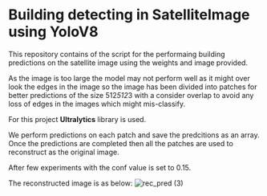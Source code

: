# Building detecting in SatelliteImage using YoloV8

This repository contains of the script for the performaing building predictions on the satellite image using the weights and image provided.

As the image is too large the model may not perform well as it might over look the edges in the image so the image has been divided into patches for better predictions of the size 512*512*3 with a consider overlap to avoid any loss of edges in the images which might mis-classify.

For this project **Ultralytics** library is used.

We perform predictions on each patch and save the predcitions as an array. Once the predictions are completed then all the patches are used to reconstruct as the original image.

After few experiments with the conf value is set to 0.15.

The reconstructed image is as below:
![rec_pred (3)](https://github.com/vamsivaddadi/Satellite-Image-Yolo/assets/79320932/73c0fc2a-9b91-4faf-a7d8-6d2a55d8ba51)
